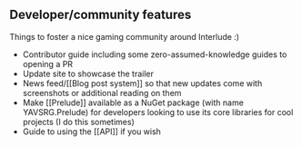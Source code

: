 ## Developer/community features
Things to foster a nice gaming community around Interlude :)

- Contributor guide including some zero-assumed-knowledge guides to opening a PR
- Update site to showcase the trailer
- News feed/[[Blog post system]] so that new updates come with screenshots or additional reading on them
- Make [[Prelude]] available as a NuGet package (with name YAVSRG.Prelude) for developers looking to use its core libraries for cool projects (I do this sometimes)
- Guide to using the [[API]] if you wish